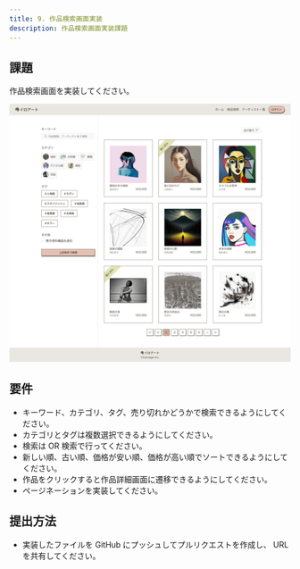 ```yaml
---
title: 9. 作品検索画面実装
description: 作品検索画面実装課題
---
```


## 課題

作品検索画面を実装してください。

![alt text](../img/productList.png)

## 要件

- キーワード、カテゴリ、タグ、売り切れかどうかで検索できるようにしてください。
- カテゴリとタグは複数選択できるようにしてください。
- 検索は OR 検索で行ってください。
- 新しい順、古い順、価格が安い順、価格が高い順でソートできるようにしてください。
- 作品をクリックすると作品詳細画面に遷移できるようにしてください。
- ページネーションを実装してください。

## 提出方法

- 実装したファイルを GitHub にプッシュしてプルリクエストを作成し、 URL を共有してください。
